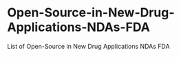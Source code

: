 # Open-Source-in-New-Drug-Applications-NDAs-FDA
List of Open-Source in New Drug Applications NDAs FDA
